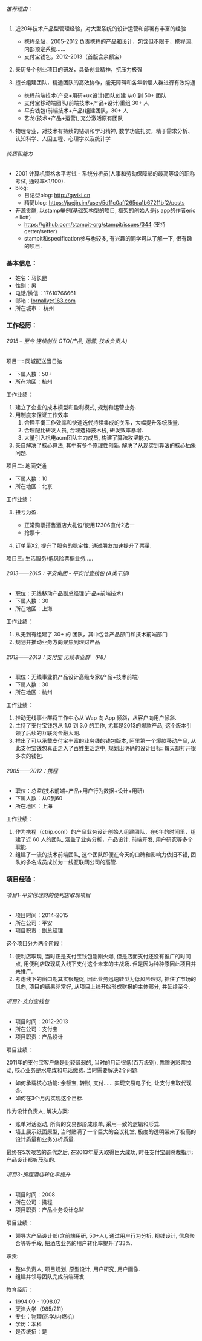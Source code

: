 ###### 推荐理由：

1. 近20年技术产品型管理经验，对大型系统的设计运营和部署有丰富的经验

     - 携程全站，2005-2012 负责携程的产品和设计，包含但不限于，携程网，内部预定系统……
     - 支付宝钱包，2012-2013（首版含余额宝）

2. 亲历多个创业项目的研发，具备创业精神，抗压力极强

3. 擅长组建团队，精通团队的高效协作，能无障碍和各年龄层人群进行有效沟通

     - 携程前端技术(产品+用研+ux设计)团队创建 从0 到 50+ 团队
     - 支付宝移动端团队(前端技术+产品+设计)重组 30+ 人
     - 平安钱包(前端技术+产品)组建团队，30+ 人
     - 艺龙(技术+产品+运营), 充分激活原有团队

4. 物理专业，对技术有持续的钻研和学习精神, 数学功底扎实，精于需求分析、认知科学、人因工程、心理学以及统计学




###### 资质和能力

- 2001 计算机资格水平考试 - 系统分析员(人事和劳动保障部的最高等级的职称考试, 通过率<1/100).
- blog: 
  - 日记型blog: http://gwiki.cn
  - 精简blog: https://juejin.im/user/5d11c0aff265da1b67211bf2/posts
- 开源贡献, 以stamp举例(基础架构型的项目, 框架的创始人是js app的作者eric elliott)
  - https://github.com/stampit-org/stampit/issues/344 (支持getter/setter)
  - stampit和specification参与也较多, 有兴趣的同学可以了解一下, 很有趣的项目.

### 基本信息：

- 姓名：马长昆
- 性别：男
- 电话/微信：17610766661
- 邮箱：lornally@163.com
- 所在城市： 杭州

### 工作经历：

###### 2015 – 至今 连续创业  CTO(产品, 运营, 技术负责人)

项目一: 同城配送当日达

- 下属人数：50+
- 所在地区：杭州


工作业绩： 

1. 建立了企业的成本模型和盈利模式,  规划和运营业务.
2. 用制度来保证工作效率
     1. 合理平衡工作效率和快速迭代持续集成的关系，大幅提升系统质量.
     2. 合理配比研发人员, 合理选择技术栈, 研发效率暴增.
     3. 大量引入杭电acm团队主力成员, 构建了算法攻坚能力.
3. 亲自解决了核心算法, 其中有多个原理性创新. 解决了从现实到算法的核心抽象问题.

项目二: 地面交通

- 下属人数：10
- 所在地区：北京

工作业绩：

3. 扭亏为盈.

     - 正常购票搭售酒店大礼包/使用12306直付2选一
     - 抢票卡.
4. 订单量X2, 提升了服务的稳定性. 通过朋友加速提升了票量.

项目三: 生活服务/低风险票据业务.....

###### 2013——2015：平安集团 - 平安付壹钱包 (A类干部)

- 职位：无线移动产品副总经理(产品+前端技术)
- 下属人数：30
- 所在地区：上海


工作业绩：

1. 从无到有组建了 30+ 的 团队，其中包含产品部门和技术前端部门
4. 规划并推动业务方向聚焦到理财产品

###### 2012——2013：支付宝 无线事业群 （P8）

- 职位：无线事业群产品设计高级专家(产品+技术前端)
- 下属人数：30
- 所在地区：杭州


工作业绩：

1. 推动无线事业群将工作中心从 Wap 向 App 倾斜，从客户向用户倾斜.
2. 主持了支付宝钱包从 1.0 到 3.0 的工作, 尤其是2013的爆款产品, 这个版本引领了后续的互联网金融大潮.
3. 推出了可以承载支付宝丰富的业务线的钱包版本, 阿里第一个爆款移动产品, 从此支付宝钱包真正走入了百姓生活之中, 规划出明确的设计目标: 每天都打开很多次的钱包.

 

###### 2005——2012：携程

- 职位：总监(技术前端+产品+用户行为数据+设计+用研)
- 下属人数：从0到60
- 所在地区：上海


工作业绩：

1. 作为携程（ctrip.com）的产品业务设计创始人组建团队，在6年的时间里，组建了近 60 人的团队, 涵盖了业务分析，产品设计, 前端开发, 用户研究等多个职能.
3. 组建了一流的技术前端团队, 这个团队即便在今天的口碑和影响力依旧不错, 团队的多名成员成长为一线互联网公司的高管.

  

### 项目经验：

###### 项目1-平安付理财的便利店取现项目

- 项目时间：2014-2015
- 所在公司：平安
- 项目职责：副总经理


这个项目分为两个阶段：

1. 便利店取现, 当时正是支付宝钱包刚刚火爆, 但是店面支付还没有推广的时间点, 用便利店取现切入线下支付这个未来的主战场. 但是因为种种原因此项目并未推广. 
2. 考虑线下的窗口期其实很短促, 因此业务迅速转型为低风险理财, 抓住了市场的风向, 项目的结果非常好, 从项目上线开始形成财报的主体部分, 并延续至今.



###### 项目2-支付宝钱包

- 项目时间：2012-2013
- 所在公司：支付宝
- 项目职责：产品设计


项目业绩：

2011年的支付宝客户端是比较薄弱的, 当时的月活很低(百万级别), 靠赠送彩票拉动, 核心业务是水电煤和电话缴费. 当时需要解决2个问题:

- 如何承载核心功能: 余额宝, 转账, 支付…… 实现交易电子化, 让支付宝取代现金.
- 如何在3个月内实现这个目标.

作为设计负责人, 解决方案:
- 账单对话驱动, 所有的交易都形成账单, 采用一致的逻辑和形式.
- 墙上展示纸面原型, 当时贴满了一个巨大的会议礼堂, 极度的透明带来了极高的设计质量和业务分析质量. 

最终在5次艰苦的迭代之后, 在2013年夏天取得巨大成功, 时任支付宝副总裁指示: 产品设计都听茂弘的.



###### 项目3-携程酒店转化率提升

- 项目时间：2008
- 所在公司：携程
- 项目职责：产品业务设计总监


项目业绩：

- 领导大产品设计部(含前端用研, 50+人),  通过用户行为分析, 视线设计, 信息聚合等等手段, 把酒店业务的用户转化率提升了33%.

职责:

- 整体负责人, 项目规划, 原型设计,  用户研究, 用户画像. 
- 组建并领导团队完成前端研发.

 

教育经历：

- 1994.09 - 1998.07   
- 天津大学（985/211）
- 专业：物理(热学/内燃机)   
- 学历：本科   
- 是否统招：是

 

